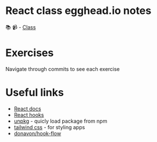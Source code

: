 # React class egghead.io notes
📚 📹 - [Class](https://egghead.io/lessons/react-a-beginners-guide-to-react-introduction)

# Exercises
Navigate through commits to see each exercise

# Useful links
 - [React docs](https://reactjs.org/docs/getting-started.html)
 - [React hooks](https://reactjs.org/docs/hooks-intro.html)
 - [unpkg](https://unpkg.com/) - quicly load package from npm
 - [tailwind css](https://tailwindcss.com/docs) - for styling apps
 - [donavon/hook-flow](https://github.com/donavon/hook-flow) 
